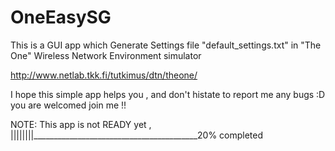 # OneEasySG
This is a GUI app which Generate Settings file "default_settings.txt" in
"The One" Wireless Network Environment simulator

  http://www.netlab.tkk.fi/tutkimus/dtn/theone/

I hope this simple app helps you , and don't histate to report me any bugs :D
you are welcomed join me !!  

NOTE: This app is not READY yet ,
||||||||_________________________________________20% completed
